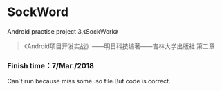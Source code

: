 # SockWord
Android practise project 3,《SockWork》

> 《Android项目开发实战》——明日科技编著——吉林大学出版社 第二章

### Finish time：7/Mar./2018

Can`t run because miss some .so file.But code is correct.
